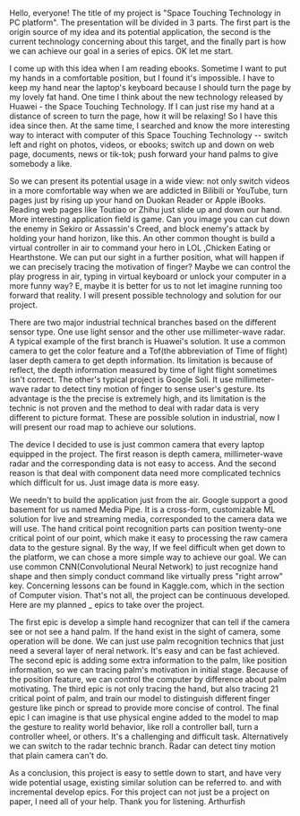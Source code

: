 Hello, everyone! The title of my project is "Space Touching Technology in PC platform". The presentation will be divided in 3 parts. The first part is the origin source of my idea and its potential application, the second is the current technology concerning about this target, and the finally part is how we can  achieve our goal in a series of epics. OK let me start.

I come up with this idea when I am reading ebooks. Sometime I want to put my hands in a comfortable position, but I found it's impossible. I have to keep my hand near the laptop's keyboard because I should turn the page by my lovely fat hand. One time I think about the new technology released by Huawei - the Space Touching Technology. If I can just rise my hand at a distance of screen to turn the page, how it will be relaxing! So I have this idea since then. At the same time, I searched and know the more interesting way to interact with computer of this Space Touching Technology -- switch left and right on photos, videos, or ebooks; switch up and down on web page, documents, news or tik-tok; push forward your hand palms to give somebody a like.

So we can present its potential usage in a wide view: not only switch videos in a more comfortable way when we are addicted in Bilibili or YouTube, turn pages just by rising up your hand on Duokan Reader or Apple iBooks. Reading web pages like Toutiao or Zhihu just slide up and down our hand. More interesting application field is game. Can you image you can cut down the enemy in Sekiro or Assassin's Creed, and block enemy's attack by holding your hand horizon, like this. An other common thought is build a virtual controller in air to command your hero in LOL ,Chicken Eating or Hearthstone. We can put our sight in a further position, what will happen if we can precisely tracing the motivation of finger? Maybe we can control the play progress in air, typing in virtual keyboard or unlock your computer in a more funny way? E, maybe it is better for us to not let imagine running too forward that reality. I will present possible technology and solution for our project.

There are two major industrial technical branches based on the different sensor type. One use light sensor and the other use millimeter-wave radar. A typical example of the first branch is Huawei's solution. It use a common camera to get the color feature and a Tof(the abbreviation of Time of flight) laser depth camera to get depth information. Its limitation is because of reflect, the depth information measured by time of light flight  sometimes isn't correct. The other's typical project is Google Soli. It use millimeter-wave radar to detect tiny motion of finger to sense user's gesture. Its advantage is the the precise is extremely high, and its limitation is the technic is not proven and the method to deal with radar data is very different to picture format. These are possible solution in industrial, now I will present our road map to achieve our solutions.

The device I decided to use is just common camera that every laptop equipped in the project. The first reason is depth camera, millimeter-wave radar and the corresponding data is not easy to access. And the second reason is that deal with component data need more complicated technics which difficult for us. Just image data is more easy. 

We needn't to build the application just from the air. Google support a good basement for us named Media Pipe. It is a cross-form, customizable ML solution for live and streaming media, corresponded to the camera data we will use. The hand critical point recognition parts can position twenty-one critical point of our point, which make it easy to processing the raw camera data to the gesture signal. By the way, If we feel difficult when get down to the platform, we can chose a more simple way to achieve our goal. We can use common CNN(Convolutional Neural Network) to just recognize hand shape and then simply conduct command like virtually press "right arrow" key. Concerning lessons can be found in Kaggle.com, which in the section of Computer vision. That's not all, the project can be continuous developed. Here are my planned _ epics to take over the project.

The first epic is develop a simple hand recognizer that can tell if the camera see or not see a hand palm. If the hand exist in the sight of camera, some operation will be done. We can just use palm recognition technics that just need a several layer of neral network. It's easy and can be fast achieved. The second epic is adding some extra information to the palm, like position information, so we can tracing palm's motivation in initial stage. Because of the position feature, we can control the computer by difference about palm motivating. The third epic is not only tracing the hand, but also tracing 21 critical point of palm, and train our model to distinguish different finger gesture like pinch or spread to provide more concise of control. The final epic I can imagine is that use physical engine added to the model to map the gesture to reality world behavior, like roll a controller ball, turn a controller wheel, or others. It's a challenging and difficult task. Alternatively we can switch to the radar technic branch. Radar can detect tiny motion that plain camera can't do.

As a conclusion, this project is easy to settle down to start, and have very wide potential usage, existing similar solution can be referred to. and with incremental develop epics. For this project can not just be a project on paper, I need all of your help. Thank you for listening. Arthurfish
